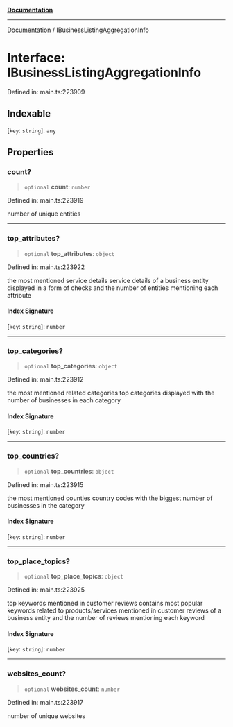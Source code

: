 [**Documentation**](../README.md)

***

[Documentation](../README.md) / IBusinessListingAggregationInfo

# Interface: IBusinessListingAggregationInfo

Defined in: main.ts:223909

## Indexable

\[`key`: `string`\]: `any`

## Properties

### count?

> `optional` **count**: `number`

Defined in: main.ts:223919

number of unique entities

***

### top\_attributes?

> `optional` **top\_attributes**: `object`

Defined in: main.ts:223922

the most mentioned service details
service details of a business entity displayed in a form of checks and the number of entities mentioning each attribute

#### Index Signature

\[`key`: `string`\]: `number`

***

### top\_categories?

> `optional` **top\_categories**: `object`

Defined in: main.ts:223912

the most mentioned related categories
top categories displayed with the number of businesses in each category

#### Index Signature

\[`key`: `string`\]: `number`

***

### top\_countries?

> `optional` **top\_countries**: `object`

Defined in: main.ts:223915

the most mentioned counties
country codes with the biggest number of businesses in the category

#### Index Signature

\[`key`: `string`\]: `number`

***

### top\_place\_topics?

> `optional` **top\_place\_topics**: `object`

Defined in: main.ts:223925

top keywords mentioned in customer reviews
contains most popular keywords related to products/services mentioned in customer reviews of a business entity and the number of reviews mentioning each keyword

#### Index Signature

\[`key`: `string`\]: `number`

***

### websites\_count?

> `optional` **websites\_count**: `number`

Defined in: main.ts:223917

number of unique websites
